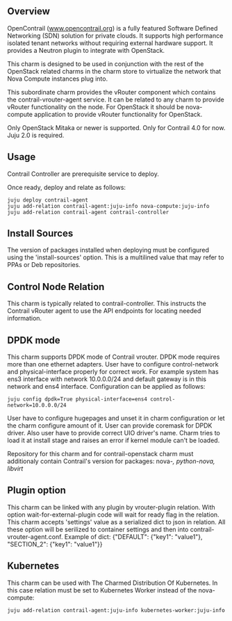 Overview
--------

OpenContrail (www.opencontrail.org) is a fully featured Software Defined
Networking (SDN) solution for private clouds. It supports high performance
isolated tenant networks without requiring external hardware support. It
provides a Neutron plugin to integrate with OpenStack.

This charm is designed to be used in conjunction with the rest of the OpenStack
related charms in the charm store to virtualize the network that Nova Compute
instances plug into.

This subordinate charm provides the vRouter component which
contains the contrail-vrouter-agent service. It can be related to any charm
to provide vRouter functionality on the node. For OpenStack it should be
nova-compute application to provide vRouter functionality for OpenStack.

Only OpenStack Mitaka or newer is supported.
Only for Contrail 4.0 for now.
Juju 2.0 is required.

Usage
-----

Contrail Controller are prerequisite service to deploy.

Once ready, deploy and relate as follows:

    juju deploy contrail-agent
    juju add-relation contrail-agent:juju-info nova-compute:juju-info
    juju add-relation contrail-agent contrail-controller

Install Sources
---------------

The version of packages installed when deploying must be configured using the
'install-sources' option. This is a multilined value that may refer to PPAs or
Deb repositories.

Control Node Relation
---------------------

This charm is typically related to contrail-controller.
This instructs the Contrail vRouter agent to use the API endpoints for
locating needed information.

DPDK mode
---------

This charm supports DPDK mode of Contrail vrouter.
DPDK mode requires more than one ethernet adapters. User have to configure
control-network and physical-interface properly for correct work.
For example system has ens3 interface with network 10.0.0.0/24 and 
default gateway is in this network and ens4 interface.
Configuration can be applied as follows:

    juju config dpdk=True physical-interface=ens4 control-network=10.0.0.0/24

User have to configure hugepages and unset it in charm configuration
or let the charm configure amount of it.
User can provide coremask for DPDK driver.
Also user have to provide correct UIO driver's name. Charm tries to load
it at install stage and raises an error if kernel module can't be loaded.

Repository for this charm and for contrail-openstack charm must additionaly
contain Contrail's version for packages: nova-*, python-nova, libvirt*

Plugin option
-------------

This charm can be linked with any plugin by vrouter-plugin relation.
With option wait-for-external-plugin code will wait for ready flag in the relation.
This charm accepts 'settings' value as a serialized dict to json in relation.
All these option will be serilized to container settings and then
into contrail-vrouter-agent.conf.
Example of dict: {"DEFAULT": {"key1": "value1"}, "SECTION_2": {"key1": "value1"}}

Kubernetes
----------

This charm can be used with The Charmed Distribution Of Kubernetes.
In this case relation must be set to Kubernetes Worker instead of the nova-compute:

```
juju add-relation contrail-agent:juju-info kubernetes-worker:juju-info
```
